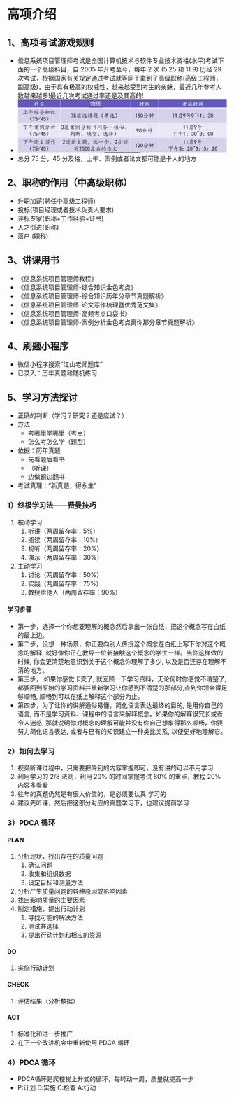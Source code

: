 # 高项介绍

## 1、高项考试游戏规则

- 信息系统项目管理师考试是全国计算机技术与软件专业技术资格(水平)考试下面的一个高级科目，自 2005 年开考至今，每年 2 次 (5.25 和 11.9) 历经 29 次考试，根据国家有关规定通过考试就等同于拿到了高级职称(高级工程师，副高级)，由于具有极高的权威性，越来越受到考生的亲魅，最近几年参考人数越来越多!最近几次考试通过率还是及其高的!
- <img src="../../public/01/01.png" />
- 总分 75 分，45 分及格，上午、案例或者论文都可能是卡人的地方

## 2、职称的作用（中高级职称）

- 升职加薪(聘任中高级工程师)
- 投标(项目经理或者技术负责人要求)
- 评标专家(职称+工作经验+证书)
- 人才引进(职称)
- 落户 (职称)

## 3、讲课用书

- 《信息系统项目管理师教程》
- 《信息系统项目管理师-综合知识金色考点》
- 《信息系统项目管理师-综合知识历年分章节真题解析》
- 《信息系统项目管理师-论文写作梳理暨优秀范文集》
- 《信息系统项目管理师-高频考点口袋书》
- 《信息系统项目管理师-案例分析金色考点离你那分章节真题解析》

## 4、刷题小程序

- 微信小程序搜索“江山老师题库”
- 已录入：历年真题和随机练习

## 5、学习方法探讨

- 正确的判断（学习？研究？还是应试？）
- 方法
  - 考哪里学哪里（考点）
  - 怎么考怎么学（题型）
- 依据：历年真题
  - 先看题后看书
  - （听课）
  - 边做题边翻书
- 考试真理：“新真题，得永生”

### 1）终极学习法——费曼技巧

1. 被动学习
   1. 听讲（两周留存率：5%）
   2. 阅读（两周留存率：10%）
   3. 视听（两周留存率：20%）
   4. 演示（两周留存率：30%）
2. 主动学习
   1. 讨论（两周留存率：50%）
   2. 实践（两周留存率：75%）
   3. 教授给他人（两周留存率：90%）

#### 学习步骤

- 第一步，选择一个你想要理解的概念然后拿出一张白纸，把这个概念写在白纸的最上边。
- 第二步，设想一种场景，你正要向别人传授这个概念在白纸上写下你对这个概念的解释, 就好像你正在教导一位新接触这个概念的学生一样。当你这样做的时候, 你会更清楚地意识到关于这个概念你理解了多少, 以及是否还存在理解不清的地方。
- 第三步， 如果你感觉卡壳了, 就回顾一下学习资料，无论何时你感觉不清楚了,都要回到原始的学习资料并重新学习让你感到不清楚的那部分,直到你领会得足够顺畅, 顺畅到可以在纸上解释这个部分为止。
- 第四步，为了让你的讲解通俗易懂，简化语言表达最终的目的, 是用你自己的语言, 而不是学习资料、课程中的语言来解释概念。如果你的解释很冗长或者令人迷惑, 那就说明你对概念的理解可能并没有你自己想象得那么顺畅，你要努力简化语言表达, 或者与已有的知识建立一种类比关系, 以便更好地理解它。

### 2）如何去学习

1. 视频听课过程中，只需要把降到的内容掌握即可，没有讲的可以不用学习
2. 利用学习的 2/8 法则，利用 20% 的时间掌握考试 80% 的重点，教程 20% 内容多看看
3. 往年的真题仍然是有很大价值的，是必须要认真
   学习的
4. 建议先听课，然后把这部分对应的真题学习下，也建议提前学习

### 3）PDCA 循环

#### PLAN

1. 分析现状，找出存在的质量问题
   1. 确认问题
   2. 收集和组织数据
   3. 设定目标和测量方法
2. 分析产生质量问题的各种原因或影响因素
3. 找出影响质量的主要因素
4. 制定措施，提出行动计划
   1. 寻找可能的解决方法
   2. 测试并选择
   3. 提出行动计划和相应的资源 

#### DO

1. 实施行动计划

#### CHECK

1. 评估结果（分析数据）

#### ACT

1. 标准化和进一步推广
2. 在下一个改进机会中重新使用 PDCA 循环

### 4）PDCA 循环

- PDCA循环是爬楼梯上升式的循环，每转动一周，质量就提高一步
- P:计划 D:实施 C:检查 A:行动
